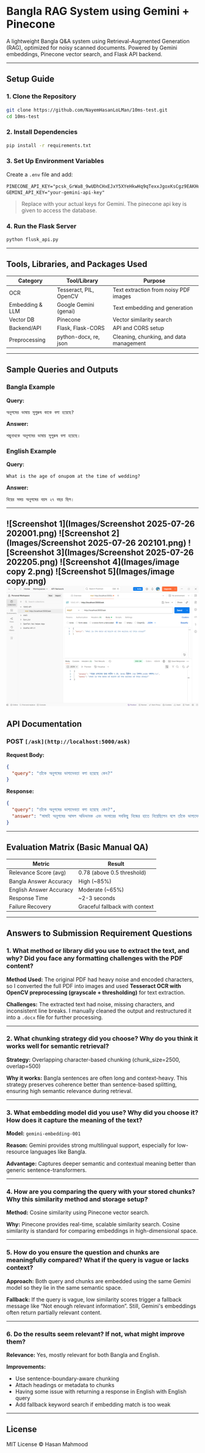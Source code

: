 
#  Bangla RAG System using Gemini + Pinecone

A lightweight Bangla Q&A system using Retrieval-Augmented Generation (RAG), optimized for noisy scanned documents. Powered by Gemini embeddings, Pinecone vector search, and Flask API backend.

---

##  Setup Guide

### 1. Clone the Repository

```bash
git clone https://github.com/NayemHasanLoLMan/10ms-test.git
cd 10ms-test
```

### 2. Install Dependencies

```bash
pip install -r requirements.txt
```

### 3. Set Up Environment Variables

Create a `.env` file and add:

```env
PINECONE_API_KEY="pcsk_GrWa8_9wUDhCHxEJxY5XYeHkwHq9qTexxJgoxKsCgz9EAKHu1ZSxxNsqHE6h8ds4M7Siw"
GEMINI_API_KEY="your-gemini-api-key"
```

>  Replace with your actual keys for Gemini. The pinecone api key is given to access the database.

### 4. Run the Flask Server

```bash
python flusk_api.py
```

---

## Tools, Libraries, and Packages Used

| Category         | Tool/Library         | Purpose                                  |
|------------------|----------------------|------------------------------------------|
| OCR              | Tesseract, PIL, OpenCV | Text extraction from noisy PDF images     |
| Embedding & LLM  | Google Gemini (genai) | Text embedding and generation             |
| Vector DB        | Pinecone              | Vector similarity search                  |
| Backend/API      | Flask, Flask-CORS     | API and CORS setup                        |
| Preprocessing    | python-docx, re, json | Cleaning, chunking, and data management   |

---

## Sample Queries and Outputs

### Bangla Example

**Query:**
```
অনুপমের ভাষায় সুপুরুষ কাকে বলা হয়েছে?
```

**Answer:**
```
শম্ভুনাথকে অনুপমের ভাষায় সুপুরুষ বলা হয়েছে।
```

### English Example

**Query:**
```
What is the age of onupom at the time of wedding?
```

**Answer:**
```
বিয়ের সময় অনুপমের বয়স ২৭ বছর ছিল।
```

---
![Screenshot 1](Images/Screenshot 2025-07-26 202001.png)
![Screenshot 2](Images/Screenshot 2025-07-26 202101.png)
![Screenshot 3](Images/Screenshot 2025-07-26 202205.png)
![Screenshot 4](Images/image copy 2.png)
![Screenshot 5](Images/image copy.png)
![Screenshot 6](Images/image.png)
---

## API Documentation

### POST `[/ask](http://localhost:5000/ask)`

**Request Body:**
```json
{
  "query": "তাঁকে অনুপমের ভাগ্যদেবতা বলা হয়েছে কেন?"
}
```

**Response:**
```json
{
  "query": "তাঁকে অনুপমের ভাগ্যদেবতা বলা হয়েছে কেন?",
  "answer": "মামাই অনুপমের আসল অভিভাবক এবং সংসারের সবকিছু নিজের হাতে নিয়েছিলেন বলে তাঁকে ভাগ্যদেবতা বলা হয়েছে।"
}
```

---



##  Evaluation Matrix (Basic Manual QA)

| Metric                    | Result                         |
|---------------------------|--------------------------------|
| Relevance Score (avg)     | 0.78 (above 0.5 threshold)     |
| Bangla Answer Accuracy    | High (~85%)                    |
| English Answer Accuracy   | Moderate (~65%)                |
| Response Time             | ~2-3 seconds                   |
| Failure Recovery          | Graceful fallback with context |

---

##  Answers to Submission Requirement Questions

### 1. What method or library did you use to extract the text, and why? Did you face any formatting challenges with the PDF content?

**Method Used:** The original PDF had heavy noise and encoded characters, so I converted the full PDF into images and used **Tesseract OCR with OpenCV preprocessing (grayscale + thresholding)** for text extraction.

**Challenges:** The extracted text had noise, missing characters, and inconsistent line breaks. I manually cleaned the output and restructured it into a `.docx` file for further processing.

---

### 2. What chunking strategy did you choose? Why do you think it works well for semantic retrieval?

**Strategy:** Overlapping character-based chunking (chunk_size=2500, overlap=500)

**Why it works:** Bangla sentences are often long and context-heavy. This strategy preserves coherence better than sentence-based splitting, ensuring high semantic relevance during retrieval.

---

### 3. What embedding model did you use? Why did you choose it? How does it capture the meaning of the text?

**Model:** `gemini-embedding-001`

**Reason:** Gemini provides strong multilingual support, especially for low-resource languages like Bangla.

**Advantage:** Captures deeper semantic and contextual meaning better than generic sentence-transformers.

---

### 4. How are you comparing the query with your stored chunks? Why this similarity method and storage setup?

**Method:** Cosine similarity using Pinecone vector search.

**Why:** Pinecone provides real-time, scalable similarity search. Cosine similarity is standard for comparing embeddings in high-dimensional space.

---

### 5. How do you ensure the question and chunks are meaningfully compared? What if the query is vague or lacks context?

**Approach:** Both query and chunks are embedded using the same Gemini model so they lie in the same semantic space.

**Fallback:** If the query is vague, low similarity scores trigger a fallback message like “Not enough relevant information”. Still, Gemini's embeddings often return partially relevant content.

---

### 6. Do the results seem relevant? If not, what might improve them?

**Relevance:** Yes, mostly relevant for both Bangla and English.

**Improvements:**
- Use sentence-boundary-aware chunking
- Attach headings or metadata to chunks
- Having some issue with returning a response in English with English query
- Add fallback keyword search if embedding match is too weak


---

##  License

MIT License © Hasan Mahmood
